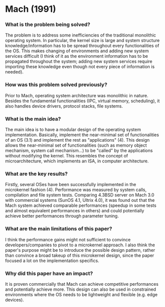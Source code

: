 # Mach (1991)

### What is the problem being solved?

The problem is to address some inefficiencies of the traditional monolithic operating system. In particular, the kernel size is large and system structure knowledge/information has to be spread throughout every functionalities of the OS. This makes changing of environments and adding new system services difficult (I think of it as the environment information has to be propagated throughout the system; adding new system services require importing these knowledge even though not every piece of information is needed).

### How was this problem solved previously?

Prior to Mach, operating system architecture was monolithic in nature. Besides the fundamental functionalities (IPC, virtual memory, scheduling), it also handles device drivers, protocol stacks, file systems.

### What is the main idea?

The main idea is to have a modular design of the operating system implementation. Basically, implement the near-minimal set of functionalities of an OS (3.1) and implement the rest as "applications" (4). This design allows the near-minimal set of functionalities (such as memory object mechanism, system call mechanism...) to be "called" by the applications without modifying the kernel. This resembles the concept of microarchitecture, which implements an ISA, in computer architecture.

### What are the key results?

Firstly, several OSes have been successfully implemented in the microkernel fashion (4). Performance was measured by system calls, compilation and file system tests. Comparing 4.3BSD server on Mach 3.0 with commercial systems (SunOS 4.1, Ultrix 4.0), it was found out that the Mach system achieved comparable performances (speedup in some tests and almost equivalent performances in others) and could potentially achieve better performances through parameter tuning.

### What are the main limitations of this paper?

I think the performance gains might not sufficient to convince developers/companies to pivot to a microkernel approach. I also think the paper's purpose might be to introduce the possible design pattern, rather than convince a broad takeup of this microkernel design, since the paper focused a lot on the implementation specifics.

### Why did this paper have an impact?

It is proven commercially that Mach can achieve competitive performances and potentially achieve more. This design can also be used in constrained environments where the OS needs to be lightweight and flexible (e.g. edge devices).
